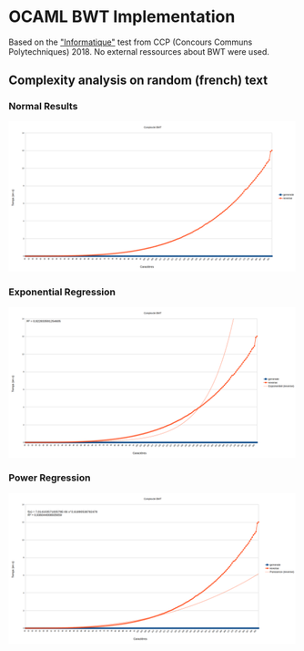 # OCAML BWT Implementation

Based on the ["Informatique"](http://ccp.scei-concours.fr/cpge/sujet/2018/MP/MP-Info.pdf) test from CCP (Concours Communs Polytechniques) 2018.
No external ressources about BWT were used.

## Complexity analysis on random (french) text

### Normal Results
![Normal Results](/results.png)

### Exponential Regression
![Exponential Regression](/results_expo.png)

### Power Regression
![Power Regression](/results_x2.png)


